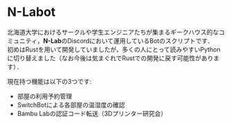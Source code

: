 # N-Labot

北海道大学におけるサークルや学生エンジニアたちが集まるギークハウス的なコミュニティ，**N-Lab**のDiscordにおいて運用しているBotのスクリプトです．  
初めはRustを用いて開発していましたが，多くの人にとって読みやすいPythonに切り替えました（なお今後は気まぐれでRustでの開発に戻す可能性があります）．  

現在持つ機能は以下の3つです:  
- 部屋の利用予約管理
- SwitchBotによる各部屋の温湿度の確認
- Bambu Labの認証コード転送（3Dプリンター研究会）
